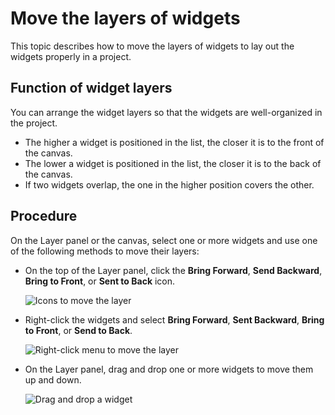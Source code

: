 # Move the layers of widgets

This topic describes how to move the layers of widgets to lay out the widgets properly in a project.

## Function of widget layers

You can arrange the widget layers so that the widgets are well-organized in the project.

-   The higher a widget is positioned in the list, the closer it is to the front of the canvas.
-   The lower a widget is positioned in the list, the closer it is to the back of the canvas.
-   If two widgets overlap, the one in the higher position covers the other.

## Procedure

On the Layer panel or the canvas, select one or more widgets and use one of the following methods to move their layers:

-   On the top of the Layer panel, click the **Bring Forward**, **Send Backward**, **Bring to Front**, or **Sent to Back** icon.

    ![Icons to move the layer](https://static-aliyun-doc.oss-accelerate.aliyuncs.com/assets/img/en-US/2665147061/p9228.gif)

-   Right-click the widgets and select **Bring Forward**, **Sent Backward**, **Bring to Front**, or **Send to Back**.

    ![Right-click menu to move the layer](https://static-aliyun-doc.oss-accelerate.aliyuncs.com/assets/img/en-US/2665147061/p9242.gif)

-   On the Layer panel, drag and drop one or more widgets to move them up and down.

    ![Drag and drop a widget](https://static-aliyun-doc.oss-accelerate.aliyuncs.com/assets/img/en-US/2665147061/p9392.gif)


